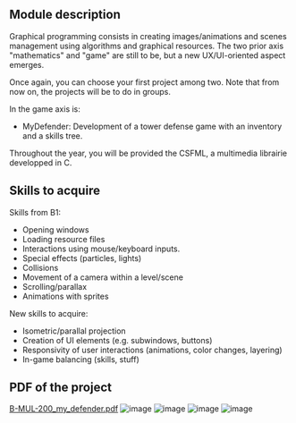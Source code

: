 ## Module description
Graphical programming consists in creating images/animations and scenes management using algorithms and graphical resources.
The two prior axis "mathematics" and "game" are still to be, but a new UX/UI-oriented aspect emerges.

Once again, you can choose your first project among two.
Note that from now on, the projects will be to do in groups.

In the game axis is:
- MyDefender: Development of a tower defense game with an inventory and a skills tree.

Throughout the year, you will be provided the CSFML, a multimedia librairie developped in C.

## Skills to acquire
Skills from B1:
- Opening windows
- Loading resource files
- Interactions using mouse/keyboard inputs.
- Special effects (particles, lights)
- Collisions
- Movement of a camera within a level/scene
- Scrolling/parallax
- Animations with sprites

New skills to acquire:
- Isometric/parallal projection
- Creation of UI elements (e.g. subwindows, buttons)
- Responsivity of user interactions (animations, color changes, layering)
- In-game balancing (skills, stuff)

## PDF of the project
[B-MUL-200_my_defender.pdf](https://github.com/DumesnyJeremy/tek1_MyDefender-/files/11153874/B-MUL-200_my_defender.pdf)
![image](https://user-images.githubusercontent.com/60926613/230193639-86b46622-534a-4fba-b349-3199a74267f1.png)
![image](https://user-images.githubusercontent.com/60926613/230193736-8e3d1b61-0d23-4154-ba1d-87bb040e4fca.png)
![image](https://user-images.githubusercontent.com/60926613/230193824-ad0cd4d6-108d-4429-b4d5-05faf238ac06.png)
![image](https://user-images.githubusercontent.com/60926613/230194166-9468a52e-4810-4e65-aabe-5eb437b93884.png)

